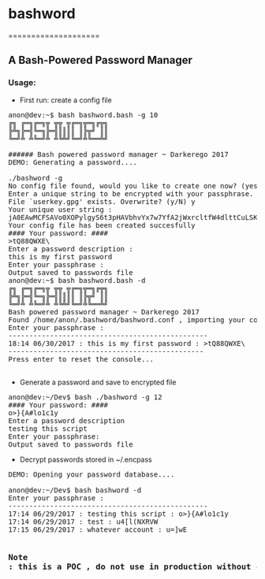 # bashword
====================
## A Bash-Powered Password Manager


### Usage:


- First run: create a config file

<pre>
anon@dev:~$ bash bashword.bash -g 10
╔╗ ╔═╗╔═╗╦ ╦╦ ╦╔═╗╦═╗╔╦╗
╠╩╗╠═╣╚═╗╠═╣║║║║ ║╠╦╝ ║║
╚═╝╩ ╩╚═╝╩ ╩╚╩╝╚═╝╩╚══╩╝

###### Bash powered password manager ~ Darkerego 2017
DEMO: Generating a password....

./bashword -g
No config file found, would you like to create one now? (yes/no) : yes
Enter a unique string to be encrypted with your passphrase. This string must be decrypted every time you generate a new password or decrypt your database : This is my string!
File `userkey.gpg' exists. Overwrite? (y/N) y
Your unique user string : 
jA0EAwMCFSAVo0XOPylgyS6t3pHAVbhvYx7w7YfA2jWxrcltfW4dlttCuLSKvTGxqTKrr8/2EkXKAqNNqHVm
Your config file has been created succesfully
#### Your password: ####
>tQ88QWXE\
Enter a password description :
this is my first password
Enter your passphrase : 
Output saved to passwords file
anon@dev:~$ bash bashword.bash -d
╔╗ ╔═╗╔═╗╦ ╦╦ ╦╔═╗╦═╗╔╦╗
╠╩╗╠═╣╚═╗╠═╣║║║║ ║╠╦╝ ║║
╚═╝╩ ╩╚═╝╩ ╩╚╩╝╚═╝╩╚══╩╝
Bash powered password manager ~ Darkerego 2017
Found /home/anon/.bashword/bashword.conf , importing your configuration...
Enter your passphrase : 
------------------------------------------------
18:14 06/30/2017 : this is my first password : >tQ88QWXE\
-----------------------------------------------
Press enter to reset the console...

</pre>

- Generate a password and save to encrypted file

<pre>
anon@dev:~/Dev$ bash ./bashword -g 12
#### Your password: ####
o>}{A#lo1c1y
Enter a password description
testing this script
Enter your passphrase: 
Output saved to passwords file
</pre>

- Decrypt passwords stored in ~/.encpass

<pre>
DEMO: Opening your password database....

anon@dev:~/Dev$ bash bashword -d
Enter your passphrase : 
------------------------------------------------
17:14 06/29/2017 : testing this script : o>}{A#lo1c1y
17:14 06/29/2017 : test : u4[l(NXRVW
17:15 06/29/2017 : whatever account : u=]wE<c_f
17:16 06/29/2017 : whatever other acct : QaB^)s7xj
</pre>


### Note : this is a POC , do not use in production without caution
